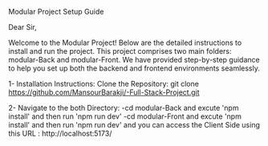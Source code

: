 
Modular Project Setup Guide

Dear Sir,

Welcome to the Modular Project! Below are the detailed instructions to install and run the project.
This project comprises two main folders: modular-Back and modular-Front. 
We have provided step-by-step guidance to help you set up both the backend and frontend environments seamlessly.

1- Installation Instructions: 
Clone the Repository: git clone https://github.com/MansourBarakji/-Full-Stack-Project.git

2- Navigate to the both Directory:
-cd modular-Back and excute 'npm install' and then run 'npm run dev'
-cd modular-Front and excute 'npm install' and then run 'npm run dev' 
and you can access the Client Side using this URL : http://localhost:5173/
